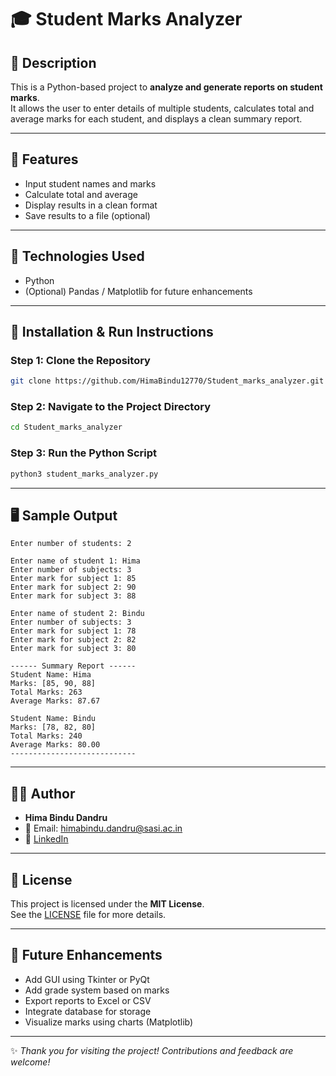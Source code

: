 # 🎓 Student Marks Analyzer

## 📘 Description

This is a Python-based project to **analyze and generate reports on student marks**.  
It allows the user to enter details of multiple students, calculates total and average marks for each student, and displays a clean summary report.

---

## 📌 Features

- Input student names and marks  
- Calculate total and average  
- Display results in a clean format  
- Save results to a file (optional)

---

## 🚀 Technologies Used

- Python  
- (Optional) Pandas / Matplotlib for future enhancements

---

## 📂 Installation & Run Instructions

### Step 1: Clone the Repository

```bash
git clone https://github.com/HimaBindu12770/Student_marks_analyzer.git
```

### Step 2: Navigate to the Project Directory

```bash
cd Student_marks_analyzer
```

### Step 3: Run the Python Script

```bash
python3 student_marks_analyzer.py
```

---

## 🖥️ Sample Output

```text
Enter number of students: 2

Enter name of student 1: Hima
Enter number of subjects: 3
Enter mark for subject 1: 85
Enter mark for subject 2: 90
Enter mark for subject 3: 88

Enter name of student 2: Bindu
Enter number of subjects: 3
Enter mark for subject 1: 78
Enter mark for subject 2: 82
Enter mark for subject 3: 80

------ Summary Report ------
Student Name: Hima
Marks: [85, 90, 88]
Total Marks: 263
Average Marks: 87.67

Student Name: Bindu
Marks: [78, 82, 80]
Total Marks: 240
Average Marks: 80.00
----------------------------
```

---

## 👩‍💻 Author

- **Hima Bindu Dandru**  
- 📧 Email: himabindu.dandru@sasi.ac.in  
- 🔗 [LinkedIn](https://www.linkedin.com/in/hima-bindu-dandru-ab184632b)

---

## 🧾 License

This project is licensed under the **MIT License**.  
See the [LICENSE](LICENSE) file for more details.

---

## 🔮 Future Enhancements

- Add GUI using Tkinter or PyQt  
- Add grade system based on marks  
- Export reports to Excel or CSV  
- Integrate database for storage  
- Visualize marks using charts (Matplotlib)

---

✨ *Thank you for visiting the project! Contributions and feedback are welcome!*
